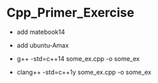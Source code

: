 # Cpp_Primer_Exercise

- add matebook14

- add ubuntu-Amax
- g++ -std=c++14 some_ex.cpp -o some_ex

- clang++ -std=c++1y some_ex.cpp -o some_ex
